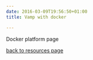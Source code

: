 ```yaml
---
date: 2016-03-09T19:56:50+01:00
title: Vamp with docker

---
```


Docker platform page

[back to resources page](/resources/)

